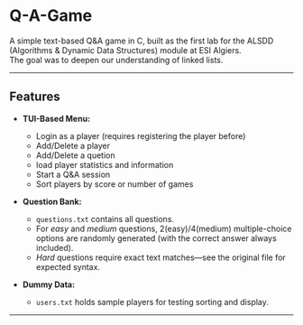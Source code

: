 # Q-A-Game

A simple text-based Q&A game in C, built as the first lab for the ALSDD (Algorithms & Dynamic Data Structures) module at ESI Algiers.  
The goal was to deepen our understanding of linked lists.

---

## Features

- **TUI-Based Menu:**
  - Login as a player (requires registering the player before)
  - Add/Delete a player
  - Add/Delete a quetion
  - load player statistics and information  
  - Start a Q&A session  
  - Sort players by score or number of games  

- **Question Bank:**  
  - `questions.txt` contains all questions.  
  - For *easy* and *medium* questions, 2(easy)/4(medium) multiple-choice options are randomly generated (with the correct answer always included).  
  - *Hard* questions require exact text matches—see the original file for expected syntax.

- **Dummy Data:**  
  - `users.txt` holds sample players for testing sorting and display.

---
